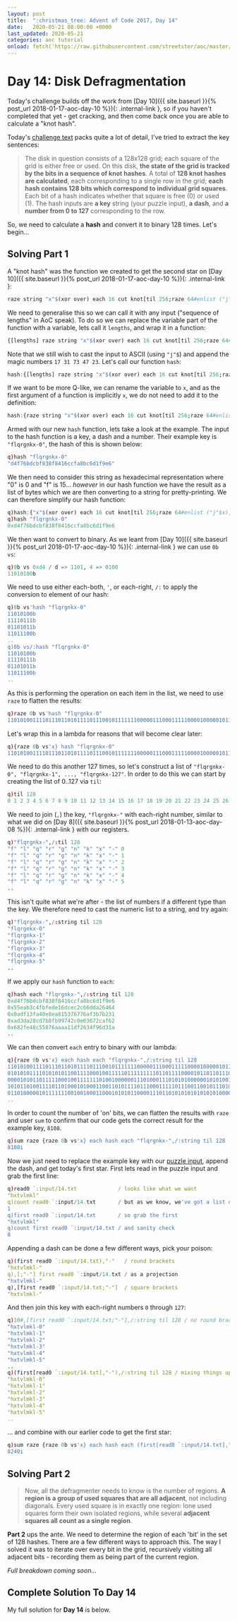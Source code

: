 ```yaml
---
layout: post
title:  ":christmas_tree: Advent of Code 2017, Day 14"
date:   2020-05-21 08:00:00 +0000
last_updated: 2020-05-21
categories: aoc tutorial
onload: fetch('https://raw.githubusercontent.com/streetster/aoc/master/2017/14.q', 'solution')
---
```


# Day 14: Disk Defragmentation

Today's challenge builds off the work from [Day 10]({{ site.baseurl }}{% post_url 2018-01-17-aoc-day-10 %}){: .internal-link }, so if you haven't completed that yet - get cracking, and then come back once you are able to calculate a "knot hash".

Today's [challenge text](https://adventofcode.com/2017/day/14) packs quite a lot of detail, I've tried to extract the key sentences:

> The disk in question consists of a 128x128 grid; each square of the grid is either free or used. On this disk, **the state of the grid is tracked by the bits in a sequence of knot hashes**.
> A total of **128 knot hashes are calculated**, each corresponding to a single row in the grid; **each hash contains 128 bits which correspond to individual grid squares**. Each bit of a hash indicates whether that square is free (0) or used (1).
> The hash inputs are **a key** string (your puzzle input), **a dash**, and **a number from 0 to 127** corresponding to the row.

So, we need to calculate a **hash** and convert it to binary 128 times. Let's begin...

## Solving Part 1

A "knot hash" was the function we created to get the second star on [Day 10]({{ site.baseurl }}{% post_url 2018-01-17-aoc-day-10 %}){: .internal-link }:

```q
raze string "x"$(xor over) each 16 cut knot[til 256;raze 64#enlist ("j"$first read0 `:input/10.txt),17 31 73 47 23]
```

We need to generalise this so we can call it with any input ("sequence of lengths" in AoC speak). To do so we can replace the variable part of the function with a variable, lets call it `lengths`, and wrap it in a function:

```q
{[lengths] raze string "x"$(xor over) each 16 cut knot[til 256;raze 64#enlist ("j"$lengths),17 31 73 47 23] }
```

Note that we still wish to cast the input to ASCII (using `"j"$`) and append the magic numbers `17 31 73 47 23`. Let's call our function `hash`:

```q
hash:{[lengths] raze string "x"$(xor over) each 16 cut knot[til 256;raze 64#enlist ("j"$lengths),17 31 73 47 23] }
```

If we want to be more Q-like, we can rename the variable to `x`, and as the first argument of a function is implicitly `x`, we do not need to add it to the definition:

```q
hash:{raze string "x"$(xor over) each 16 cut knot[til 256;raze 64#enlist ("j"$x),17 31 73 47 23]}
```

Armed with our new `hash` function, lets take a look at the example. The input to the hash function is a key, a dash and a number. Their example key is `"flqrgnkx-0"`, the hash of this is shown below:

```q
q)hash "flqrgnkx-0"
"d4f76bdcbf838f8416ccfa8bc6d1f9e6"
```

We then need to consider this string as hexadecimal representation where "0" is 0 and "f" is 15... *however* in our hash function we have the result as a list of bytes which we are then converting to a string for pretty-printing. We can therefore simplify our hash function:

```q
q)hash:{"x"$(xor over) each 16 cut knot[til 256;raze 64#enlist ("j"$x),17 31 73 47 23]}
q)hash "flqrgnkx-0"
0xd4f76bdcbf838f8416ccfa8bc6d1f9e6
```

We then want to convert to binary. As we leant from [Day 10]({{ site.baseurl }}{% post_url 2018-01-17-aoc-day-10 %}){: .internal-link } we can use `0b vs`:

```q
q)0b vs 0xd4 / d => 1101, 4 => 0100
11010100b
```

We need to use either each-both, `'`, or each-right, `/:` to apply the conversion to element of our hash:

```q
q)0b vs'hash "flqrgnkx-0"
11010100b
11110111b
01101011b
11011100b
..
q)0b vs/:hash "flqrgnkx-0"
11010100b
11110111b
01101011b
11011100b
..
```

As this is performing the operation on each item in the list, we need to use `raze` to flatten the results:

```q
q)raze 0b vs'hash "flqrgnkx-0"
11010100111101110110101111011100101111111000001110001111100001000001011011001100111110101000101111000110110100011111100111100110b
```

Let's wrap this in a lambda for reasons that will become clear later:

```q
q){raze 0b vs'x} hash "flqrgnkx-0"
11010100111101110110101111011100101111111000001110001111100001000001011011001100111110101000101111000110110100011111100111100110b
```

We need to do this another 127 times, so let's construct a list of `"flqrgnkx-0", "flqrgnkx-1", ..., "flqrgnkx-127"`. In order to do this we can start by creating the list of 0..127 via `til`:

```q
q)til 128
0 1 2 3 4 5 6 7 8 9 10 11 12 13 14 15 16 17 18 19 20 21 22 23 24 25 26 27 28 ..
```

We need to join (`,`) the key, `"flqrgnkx-"` with each-right number, similar to what we did on [Day 8]({{ site.baseurl }}{% post_url 2018-01-13-aoc-day-08 %}){: .internal-link } with our registers.

```q
q)"flqrgnkx-",/:til 128
"f" "l" "q" "r" "g" "n" "k" "x" "-" 0
"f" "l" "q" "r" "g" "n" "k" "x" "-" 1
"f" "l" "q" "r" "g" "n" "k" "x" "-" 2
"f" "l" "q" "r" "g" "n" "k" "x" "-" 3
"f" "l" "q" "r" "g" "n" "k" "x" "-" 4
"f" "l" "q" "r" "g" "n" "k" "x" "-" 5
..
```

This isn't quite what we're after - the list of numbers if a different type than the key. We therefore need to cast the numeric list to a string, and try again:

```q
q)"flqrgnkx-",/:string til 128
"flqrgnkx-0"
"flqrgnkx-1"
"flqrgnkx-2"
"flqrgnkx-3"
"flqrgnkx-4"
"flqrgnkx-5"
..
```

If we apply our `hash` function to `each`:

```q
q)hash each "flqrgnkx-",/:string til 128
0xd4f76bdcbf838f8416ccfa8bc6d1f9e6
0x55eab3c4fbfede16dcec2c66dda26464
0x0adf13fa40e8ea815376776af3b7b231
0xad3da28cd7b8fb99742c0e63672caf62
0x682fe48c55876aaaa11df2634f96d31a
..
```

We can then convert `each` entry to binary with our lambda:

```q
q){raze 0b vs'x} each hash each "flqrgnkx-",/:string til 128
11010100111101110110101111011100101111111000001110001111100001000001011011001..
01010101111010101011001111000100111110111111111011011110000101101101110011101..
00001010110111110001001111111010010000001110100011101010100000010101001101110..
10101101001111011010001010001100110101111011100011111011100110010111010000101..
01101000001011111110010010001100010101011000011101101010101010101010000100011..
..
```

In order to count the number of 'on' bits, we can flatten the results with `raze` and user `sum` to confirm that our code gets the correct result for the example key, `8108`.

```q
q)sum raze {raze 0b vs'x} each hash each "flqrgnkx-",/:string til 128
8108i
```

Now we just need to replace the example key with our [puzzle input](https://adventofcode.com/2017/day/14/input), append the dash, and get today's first star. First lets read in the puzzle input and grab the first line:

```q
q)read0 `:input/14.txt             / looks like what we want
"hxtvlmkl"
q)count read0 `:input/14.txt       / but as we know, we've got a list of strings
1
q)first read0 `:input/14.txt       / so grab the first
"hxtvlmkl"
q)count first read0 `:input/14.txt / and sanity check
8
```

Appending a dash can be done a few different ways, pick your poison:

```q
q)(first read0 `:input/14.txt),"-"   / round brackets
"hxtvlmkl-"
q),[;"-"] first read0 `:input/14.txt / as a projection
"hxtvlmkl-"
q),[first read0 `:input/14.txt;"-"]  / square brackets
"hxtvlmkl-"
```

And then join this key with each-right numbers `0` through `127`:

```q
q)10#,[first read0 `:input/14.txt;"-"],/:string til 128 / no round brackets
"hxtvlmkl-0"
"hxtvlmkl-1"
"hxtvlmkl-2"
"hxtvlmkl-3"
"hxtvlmkl-4"
"hxtvlmkl-5"
..
q)(first[read0 `:input/14.txt],"-"),/:string til 128 / mixing things up a bit
"hxtvlmkl-0"
"hxtvlmkl-1"
"hxtvlmkl-2"
"hxtvlmkl-3"
"hxtvlmkl-4"
"hxtvlmkl-5"
..
```

... and combine with our earlier code to get the first star:

```q
q)sum raze {raze 0b vs'x} each hash each (first[read0 `:input/14.txt],","),/:string til 128
8240i
```

## Solving Part 2

> Now, all the defragmenter needs to know is the number of regions. **A region is a group of used squares that are all adjacent**, not including diagonals. Every used square is in exactly one region: lone used squares form their own isolated regions, while several **adjacent squares all count as a single region**.

**Part 2** ups the ante. We need to determine the region of each 'bit' in the set of 128 hashes. There are a few different ways to approach this. The way I solved it was to iterate over every bit in the grid, recursively visiting all adjacent bits - recording them as being part of the current region.

*Full breakdown coming soon...*

## Complete Solution To Day 14

My full solution for **Day 14** is below.

<pre class="q" id='solution'></pre>
